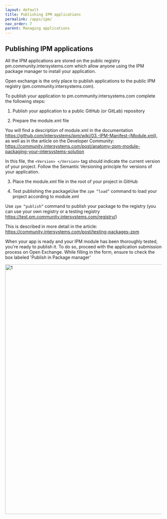 ```yaml
---
layout: default
title: Publishing IPM applications
permalink: /apps/ipm/
nav_order: 7
parent: Managing applications
---
```


## Publishing IPM applications

All the IPM applications are stored on the public registry pm.community.intersystems.com which allow anyone using the IPM package manager to install your application.

Open exchange is the only place to publish applications to the public IPM registry (pm.community.intersystems.com).

To publish your application to pm.community.intersystems.com complete the following steps:

1. Publish your application to a public GitHub (or GitLab) repository

2. Prepare the module.xml file

You will find a description of module.xml in the documentation https://github.com/intersystems/ipm/wiki/03.-IPM-Manifest-(Module.xml), as well as in the article on the Developer Community: https://community.intersystems.com/post/anatomy-zpm-module-packaging-your-intersystems-solution

In this file, the `<Version> </Version>` tag should indicate the current version of your project. Follow the Semantic Versioning principle for versions of your application.

3. Place the module.xml file in the root of your project in GitHub

4. Test publishing the packageUse the `zpm “load”` command to load your project according to module.xml

Use `zpm “publish”` command to publish your package to the registry (you can use your own registry or a testing registry https://test.pm.community.intersystems.com/registry/)

This is described in more detail in the article: https://community.intersystems.com/post/testing-packages-zpm

When your app is ready and your IPM module has been thoroughly tested, you're ready to publish it. To do so, proceed with the application submission process on Open Exchange. While filling in the form, ensure to check the box labeled 'Publish in Package manager'

<img width="800" alt="1" src="/assets/images/apps/4-5.png">
